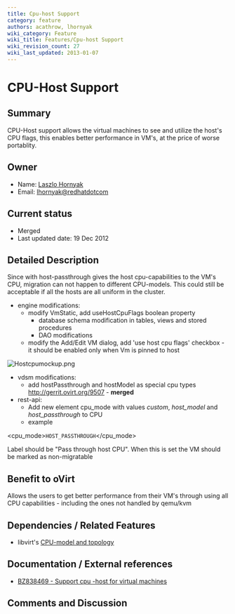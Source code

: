 ```yaml
---
title: Cpu-host Support
category: feature
authors: acathrow, lhornyak
wiki_category: Feature
wiki_title: Features/Cpu-host Support
wiki_revision_count: 27
wiki_last_updated: 2013-01-07
---
```


# CPU-Host Support

## Summary

CPU-Host support allows the virtual machines to see and utilize the host's CPU flags, this enables better performance in VM's, at the price of worse portablity.

## Owner

*   Name: [ Laszlo Hornyak](User:Lhornyak)
*   Email: <lhornyak@redhatdotcom>

## Current status

*   Merged
*   Last updated date: 19 Dec 2012

## Detailed Description

Since with host-passthrough gives the host cpu-capabilities to the VM's CPU, migration can not happen to different CPU-models. This could still be acceptable if all the hosts are all uniform in the cluster.

*   engine modifications:
    -   modify VmStatic, add useHostCpuFlags boolean property
        -   database schema modification in tables, views and stored procedures
        -   DAO modifications
    -   modify the Add/Edit VM dialog, add 'use host cpu flags' checkbox - it should be enabled only when Vm is pinned to host

![](Hostcpumockup.png "Hostcpumockup.png")

*   vdsm modifications:
    -   add hostPassthrough and hostModel as special cpu types <http://gerrit.ovirt.org/9507> - **merged**
*   rest-api:
    -   Add new element cpu_mode with values *custom*, *host_model* and *host_passthrough* to CPU
    -   example

<cpu><topology cores="1" sockets="1"/><cpu_mode>`HOST_PASSTHROUGH`</cpu_mode></cpu>

Label should be "Pass through host CPU". When this is set the VM should be marked as non-migratable

## Benefit to oVirt

Allows the users to get better performance from their VM's through using all CPU capabilities - including the ones not handled by qemu/kvm

## Dependencies / Related Features

*   libvirt's [CPU-model and topology](http://libvirt.org/formatdomain.html#elementsCPU)

## Documentation / External references

*   [BZ838469 - Support cpu -host for virtual machines](https://bugzilla.redhat.com/show_bug.cgi?id=838469)

## Comments and Discussion

